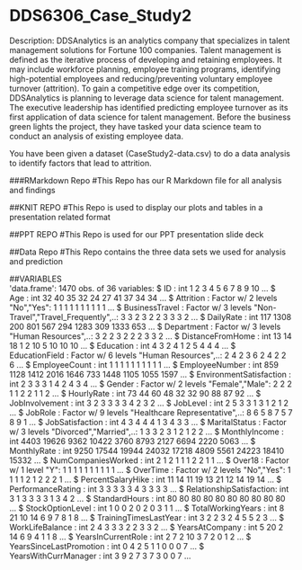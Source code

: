 # DDS6306_Case_Study2
Description: DDSAnalytics is an analytics company that specializes in talent management solutions for Fortune 100 companies. Talent management is defined as the iterative process of developing and retaining employees. It may include workforce planning, employee training programs, identifying high-potential employees and reducing/preventing voluntary employee turnover (attrition). To gain a competitive edge over its competition, DDSAnalytics is planning to leverage data science for talent management. The executive leadership has identified predicting employee turnover as its first application of data science for talent management. Before the business green lights the project, they have tasked your data science team to conduct an analysis of existing employee data. 

You have been given a dataset (CaseStudy2-data.csv) to do a data analysis to identify factors that lead to attrition.  

###RMarkdown Repo
#This Repo has our R Markdown file for all analysis and findings

##KNIT REPO
#This Repo is used to display our plots and tables in a presentation related format

##PPT REPO
#This Repo is used for our PPT presentation slide deck

##Data Repo
#This Repo contains the three data sets we used for analysis and prediction

##VARIABLES  
'data.frame':	1470 obs. of  36 variables:
 $ ID                      : int  1 2 3 4 5 6 7 8 9 10 ...
 $ Age                     : int  32 40 35 32 24 27 41 37 34 34 ...
 $ Attrition               : Factor w/ 2 levels "No","Yes": 1 1 1 1 1 1 1 1 1 1 ...
 $ BusinessTravel          : Factor w/ 3 levels "Non-Travel","Travel_Frequently",..: 3 3 2 3 2 2 3 3 3 2 ...
 $ DailyRate               : int  117 1308 200 801 567 294 1283 309 1333 653 ...
 $ Department              : Factor w/ 3 levels "Human Resources",..: 3 2 2 3 2 2 2 3 3 2 ...
 $ DistanceFromHome        : int  13 14 18 1 2 10 5 10 10 10 ...
 $ Education               : int  4 3 2 4 1 2 5 4 4 4 ...
 $ EducationField          : Factor w/ 6 levels "Human Resources",..: 2 4 2 3 6 2 4 2 2 6 ...
 $ EmployeeCount           : int  1 1 1 1 1 1 1 1 1 1 ...
 $ EmployeeNumber          : int  859 1128 1412 2016 1646 733 1448 1105 1055 1597 ...
 $ EnvironmentSatisfaction : int  2 3 3 3 1 4 2 4 3 4 ...
 $ Gender                  : Factor w/ 2 levels "Female","Male": 2 2 2 1 1 2 2 1 1 2 ...
 $ HourlyRate              : int  73 44 60 48 32 32 90 88 87 92 ...
 $ JobInvolvement          : int  3 2 3 3 3 3 4 2 3 2 ...
 $ JobLevel                : int  2 5 3 3 1 3 1 2 1 2 ...
 $ JobRole                 : Factor w/ 9 levels "Healthcare Representative",..: 8 6 5 8 7 5 7 8 9 1 ...
 $ JobSatisfaction         : int  4 3 4 4 4 1 3 4 3 3 ...
 $ MaritalStatus           : Factor w/ 3 levels "Divorced","Married",..: 1 3 3 2 3 1 2 1 2 2 ...
 $ MonthlyIncome           : int  4403 19626 9362 10422 3760 8793 2127 6694 2220 5063 ...
 $ MonthlyRate             : int  9250 17544 19944 24032 17218 4809 5561 24223 18410 15332 ...
 $ NumCompaniesWorked      : int  2 1 2 1 1 1 2 2 1 1 ...
 $ Over18                  : Factor w/ 1 level "Y": 1 1 1 1 1 1 1 1 1 1 ...
 $ OverTime                : Factor w/ 2 levels "No","Yes": 1 1 1 1 2 1 2 2 2 1 ...
 $ PercentSalaryHike       : int  11 14 11 19 13 21 12 14 19 14 ...
 $ PerformanceRating       : int  3 3 3 3 3 4 3 3 3 3 ...
 $ RelationshipSatisfaction: int  3 1 3 3 3 3 1 3 4 2 ...
 $ StandardHours           : int  80 80 80 80 80 80 80 80 80 80 ...
 $ StockOptionLevel        : int  1 0 0 2 0 2 0 3 1 1 ...
 $ TotalWorkingYears       : int  8 21 10 14 6 9 7 8 1 8 ...
 $ TrainingTimesLastYear   : int  3 2 2 3 2 4 5 5 2 3 ...
 $ WorkLifeBalance         : int  2 4 3 3 3 2 2 3 3 2 ...
 $ YearsAtCompany          : int  5 20 2 14 6 9 4 1 1 8 ...
 $ YearsInCurrentRole      : int  2 7 2 10 3 7 2 0 1 2 ...
 $ YearsSinceLastPromotion : int  0 4 2 5 1 1 0 0 0 7 ...
 $ YearsWithCurrManager    : int  3 9 2 7 3 7 3 0 0 7 ...
